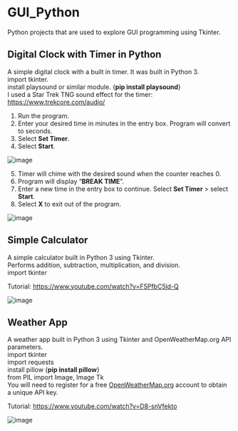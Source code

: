 # GUI_Python
Python projects that are used to explore GUI programming using Tkinter.


## Digital Clock with Timer in Python
A simple digital clock with a built in timer. It was built in Python 3.  
import tkinter.     
install playsound or similar module. {**pip install playsound**}  
I used a Star Trek TNG sound effect for the timer: https://www.trekcore.com/audio/   

1. Run the program.
2. Enter your desired time in minutes in the entry box. Program will convert to seconds.
3. Select **Set Timer**.
4. Select **Start**.


![image](https://user-images.githubusercontent.com/68202736/87608580-2d52c200-c6b5-11ea-8226-0bd4e4e0805c.png)


5. Timer will chime with the desired sound when the counter reaches 0. 
6. Program will display “**BREAK TIME**”.
7. Enter a new time in the entry box to continue. Select **Set Timer** > select **Start**. 
8. Select **X** to exit out of the program.


![image](https://user-images.githubusercontent.com/68202736/87608669-62f7ab00-c6b5-11ea-9130-8bb6b6f00c3c.png)


## Simple Calculator
A simple calculator built in Python 3 using Tkinter.  
Performs addition, subtraction, multiplication, and division.   
import tkinter    
 
Tutorial: https://www.youtube.com/watch?v=F5PfbC5ld-Q  

![image](https://user-images.githubusercontent.com/68202736/88468927-82ee5200-ce9f-11ea-8233-55579b098c1a.png)


## Weather App  
A weather app built in Python 3 using Tkinter and OpenWeatherMap.org API parameters.  
import tkinter  
import requests    
install pillow {**pip install pillow**}    
from PIL import Image, Image Tk  
You will need to register for a free [OpenWeatherMap.org](https://openweathermap.org/api) account to obtain a unique API key.    

Tutorial: https://www.youtube.com/watch?v=D8-snVfekto

![image](https://user-images.githubusercontent.com/68202736/88468952-ebd5ca00-ce9f-11ea-92dc-49d464cbf416.png)







